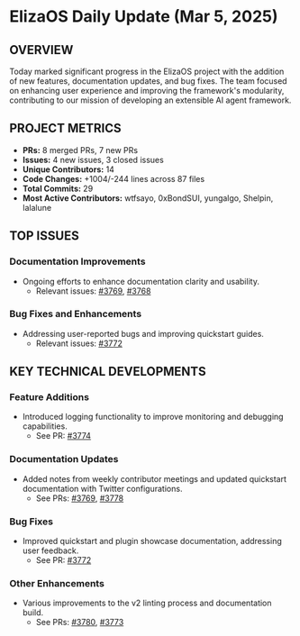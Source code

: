 # ElizaOS Daily Update (Mar 5, 2025)

## OVERVIEW 
Today marked significant progress in the ElizaOS project with the addition of new features, documentation updates, and bug fixes. The team focused on enhancing user experience and improving the framework's modularity, contributing to our mission of developing an extensible AI agent framework.

## PROJECT METRICS
- **PRs:** 8 merged PRs, 7 new PRs
- **Issues:** 4 new issues, 3 closed issues
- **Unique Contributors:** 14
- **Code Changes:** +1004/-244 lines across 87 files
- **Total Commits:** 29
- **Most Active Contributors:** wtfsayo, 0xBondSUI, yungalgo, Shelpin, lalalune

## TOP ISSUES
### Documentation Improvements
- Ongoing efforts to enhance documentation clarity and usability.
  - Relevant issues: [#3769](https://github.com/elizaos/eliza/issues/3769), [#3768](https://github.com/elizaos/eliza/issues/3768)

### Bug Fixes and Enhancements
- Addressing user-reported bugs and improving quickstart guides.
  - Relevant issues: [#3772](https://github.com/elizaos/eliza/issues/3772)

## KEY TECHNICAL DEVELOPMENTS
### Feature Additions
- Introduced logging functionality to improve monitoring and debugging capabilities. 
  - See PR: [#3774](https://github.com/elizaos/eliza/pull/3774)

### Documentation Updates
- Added notes from weekly contributor meetings and updated quickstart documentation with Twitter configurations.
  - See PRs: [#3769](https://github.com/elizaos/eliza/pull/3769), [#3778](https://github.com/elizaos/eliza/pull/3778)

### Bug Fixes
- Improved quickstart and plugin showcase documentation, addressing user feedback.
  - See PR: [#3772](https://github.com/elizaos/eliza/pull/3772)

### Other Enhancements
- Various improvements to the v2 linting process and documentation build.
  - See PRs: [#3780](https://github.com/elizaos/eliza/pull/3780), [#3773](https://github.com/elizaos/eliza/pull/3773)